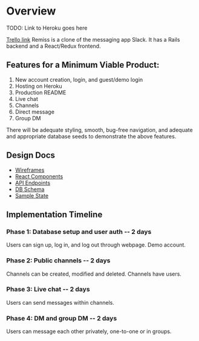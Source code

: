 # Overview

TODO: Link to Heroku goes here

[Trello link](https://trello.com/b/6uD5nhpS/remiss-slack-clone)
Remiss is a clone of the messaging app Slack. It has a Rails backend and a React/Redux frontend.

## Features for a Minimum Viable Product:

1. New account creation, login, and guest/demo login
2. Hosting on Heroku
3. Production README
4. Live chat
5. Channels
6. Direct message
7. Group DM

There will be adequate styling, smooth, bug-free navigation, and adequate and appropriate database seeds to demonstrate the above features.

## Design Docs

* [Wireframes](https://github.com/joshgelbard/Remiss/tree/master/docs/wireframes)
* [React Components](https://github.com/joshgelbard/Remiss/blob/master/docs/component-hierarchy.md)
* [API Endpoints](https://github.com/joshgelbard/Remiss/blob/master/docs/api-endpoints.md)
* [DB Schema](https://github.com/joshgelbard/Remiss/blob/master/docs/schema.md)
* [Sample State](https://github.com/joshgelbard/Remiss/blob/master/docs/sample-state.md)

## Implementation Timeline

### Phase 1: Database setup and user auth -- 2 days

Users can sign up, log in, and log out through webpage. Demo account.

### Phase 2: Public channels -- 2 days

Channels can be created, modified and deleted. Channels have users.

### Phase 3: Live chat -- 2 days

Users can send messages within channels.

### Phase 4: DM and group DM -- 2 days

Users can message each other privately, one-to-one or in groups.
